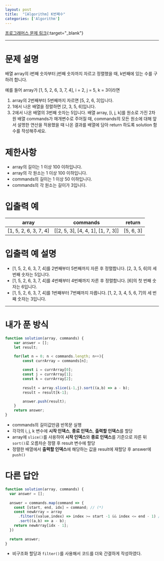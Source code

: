 ```yaml
---
layout: post
title:  "[Algorithm] K번째수"
categories: ['Algorithm']
---
```


[프로그래머스 문제 링크](https://programmers.co.kr/learn/courses/30/lessons/42748?language=javascript#){:target="_blank"}

---

# 문제 설명

배열 array의 i번째 숫자부터 j번째 숫자까지 자르고 정렬했을 때, k번째에 있는 수를 구하려 합니다.

예를 들어 array가 [1, 5, 2, 6, 3, 7, 4], i = 2, j = 5, k = 3이라면

1. array의 2번째부터 5번째까지 자르면 [5, 2, 6, 3]입니다.
2. 1에서 나온 배열을 정렬하면 [2, 3, 5, 6]입니다.
3. 2에서 나온 배열의 3번째 숫자는 5입니다.
배열 array, [i, j, k]를 원소로 가진 2차원 배열 commands가 매개변수로 주어질 때, commands의 모든 원소에 대해 앞서 설명한 연산을 적용했을 때 나온 결과를 배열에 담아 return 하도록 solution 함수를 작성해주세요.

# 제한사항

* array의 길이는 1 이상 100 이하입니다.
* array의 각 원소는 1 이상 100 이하입니다.
* commands의 길이는 1 이상 50 이하입니다.
* commands의 각 원소는 길이가 3입니다.

# 입출력 예

| array                 | commands                          | return    |
|-----------------------|-----------------------------------|-----------|
| [1, 5, 2, 6, 3, 7, 4] | [[2, 5, 3], [4, 4, 1], [1, 7, 3]] | [5, 6, 3] |

# 입출력 예 설명

* [1, 5, 2, 6, 3, 7, 4]를 2번째부터 5번째까지 자른 후 정렬합니다. [2, 3, 5, 6]의 세 번째 숫자는 5입니다.
* [1, 5, 2, 6, 3, 7, 4]를 4번째부터 4번째까지 자른 후 정렬합니다. [6]의 첫 번째 숫자는 6입니다.
* [1, 5, 2, 6, 3, 7, 4]를 1번째부터 7번째까지 자릅니다. [1, 2, 3, 4, 5, 6, 7]의 세 번째 숫자는 3입니다.

---

# 내가 푼 방식

```js
function solution(array, commands) {
    var answer = [];
    let result;

    for(let n = 0; n < commands.length; n++){
        const currArray = commands[n];
        
        const i = currArray[0];
        const j = currArray[1];
        const k = currArray[2];
        
        result = array.slice(i-1,j).sort((a,b) => a - b);
        result = result[k-1];

        answer.push(result);
    }
    return answer;
}
```

* commands의 길이값만큼 반목문 실행
* 각각의 i, j, k 변수에 **시작 인덱스**, **종료 인덱스**, **출력할 인덱스**를 할당
* array에 `slice()`를 사용하여 **시작 인덱스**와 **종료 인덱스**를 기준으로 자른 뒤 `sort()`로 오름차순 정렬 후 result 변수에 할당
* 정렬한 배열에서 **출력할 인덱스**에 해당하는 값을 result에 재할당 후 answer에 `push()`

# 다른 답안

```js
function solution(array, commands) {
  var answer = [];
  
  answer = commands.map(command => {
    const [start, end, idx] = command; // (*)
    const newArray = array
      .filter((value,index) => index >= start -1 && index <= end - 1) // (*)
      .sort((a,b) => a - b);
    return newArray[idx - 1];
  }) 
 
  return answer;
}
```

* 비구조화 할당과 `filter()`를 사용해서 코드를 더욱 간결하게 작성하였다.
